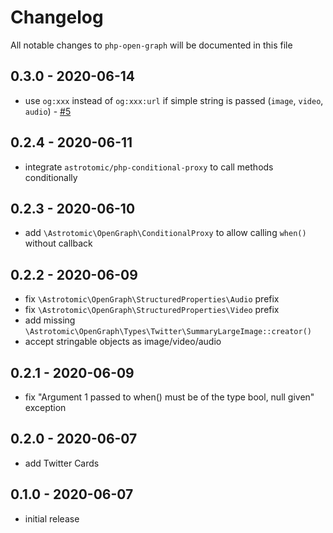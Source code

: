 # Changelog

All notable changes to `php-open-graph` will be documented in this file

## 0.3.0 - 2020-06-14

- use `og:xxx` instead of `og:xxx:url` if simple string is passed (`image`, `video`, `audio`) - [#5](https://github.com/Astrotomic/php-open-graph/pull/5)

## 0.2.4 - 2020-06-11

- integrate `astrotomic/php-conditional-proxy` to call methods conditionally

## 0.2.3 - 2020-06-10

- add `\Astrotomic\OpenGraph\ConditionalProxy` to allow calling `when()` without callback

## 0.2.2 - 2020-06-09

- fix `\Astrotomic\OpenGraph\StructuredProperties\Audio` prefix
- fix `\Astrotomic\OpenGraph\StructuredProperties\Video` prefix
- add missing `\Astrotomic\OpenGraph\Types\Twitter\SummaryLargeImage::creator()`
- accept stringable objects as image/video/audio

## 0.2.1 - 2020-06-09

- fix "Argument 1 passed to when() must be of the type bool, null given" exception

## 0.2.0 - 2020-06-07

- add Twitter Cards

## 0.1.0 - 2020-06-07

- initial release
